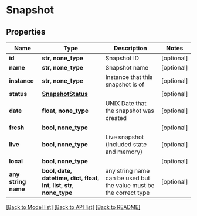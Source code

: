 # Snapshot



## Properties
Name | Type | Description | Notes
------------ | ------------- | ------------- | -------------
**id** | **str, none_type** | Snapshot ID | [optional] 
**name** | **str, none_type** | Snapshot name | [optional] 
**instance** | **str, none_type** | Instance that this snapshot is of | [optional] 
**status** | [**SnapshotStatus**](SnapshotStatus.md) |  | [optional] 
**date** | **float, none_type** | UNIX Date that the snapshot was created | [optional] 
**fresh** | **bool, none_type** |  | [optional] 
**live** | **bool, none_type** | Live snapshot (included state and memory) | [optional] 
**local** | **bool, none_type** |  | [optional] 
**any string name** | **bool, date, datetime, dict, float, int, list, str, none_type** | any string name can be used but the value must be the correct type | [optional]

[[Back to Model list]](../README.md#documentation-for-models) [[Back to API list]](../README.md#documentation-for-api-endpoints) [[Back to README]](../README.md)


